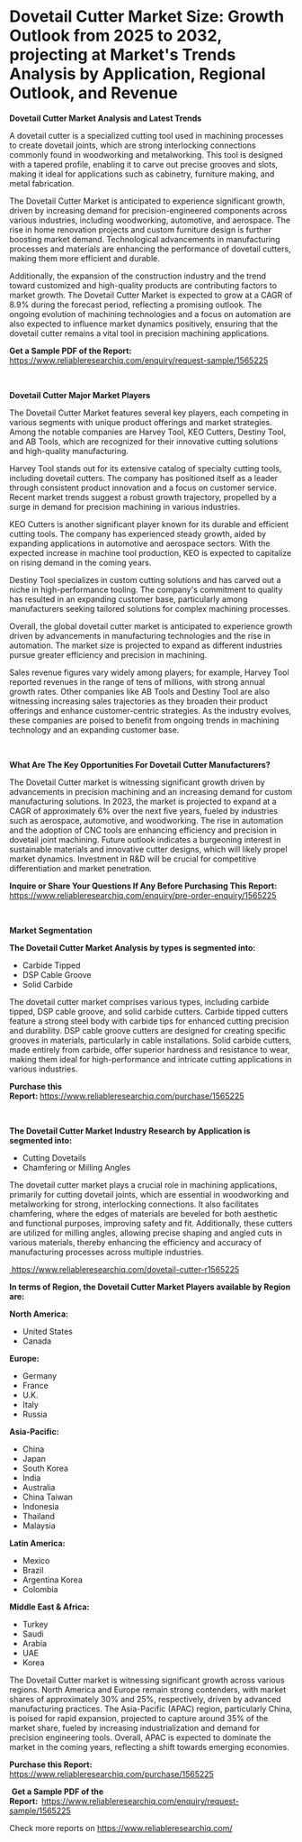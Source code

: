 <p><h1>Dovetail Cutter Market Size: Growth Outlook from 2025 to 2032, projecting at Market's Trends Analysis by Application, Regional Outlook, and Revenue</h1></p><p><strong>Dovetail Cutter Market Analysis and Latest Trends</strong></p>
<p><p>A dovetail cutter is a specialized cutting tool used in machining processes to create dovetail joints, which are strong interlocking connections commonly found in woodworking and metalworking. This tool is designed with a tapered profile, enabling it to carve out precise grooves and slots, making it ideal for applications such as cabinetry, furniture making, and metal fabrication.</p><p>The Dovetail Cutter Market is anticipated to experience significant growth, driven by increasing demand for precision-engineered components across various industries, including woodworking, automotive, and aerospace. The rise in home renovation projects and custom furniture design is further boosting market demand. Technological advancements in manufacturing processes and materials are enhancing the performance of dovetail cutters, making them more efficient and durable.</p><p>Additionally, the expansion of the construction industry and the trend toward customized and high-quality products are contributing factors to market growth. The Dovetail Cutter Market is expected to grow at a CAGR of 8.9% during the forecast period, reflecting a promising outlook. The ongoing evolution of machining technologies and a focus on automation are also expected to influence market dynamics positively, ensuring that the dovetail cutter remains a vital tool in precision machining applications.</p></p>
<p><strong>Get a Sample PDF of the Report:&nbsp;</strong> <a href="https://www.reliableresearchiq.com/enquiry/request-sample/1565225?utm_campaign=2247&utm_medium=2&utm_source=Github&utm_content=ia&utm_term=16022025&utm_id=dovetail-cutter">https://www.reliableresearchiq.com/enquiry/request-sample/1565225</a></p>
<p>&nbsp;</p>
<p><strong>Dovetail Cutter Major Market Players</strong></p>
<p><p>The Dovetail Cutter Market features several key players, each competing in various segments with unique product offerings and market strategies. Among the notable companies are Harvey Tool, KEO Cutters, Destiny Tool, and AB Tools, which are recognized for their innovative cutting solutions and high-quality manufacturing.</p><p>Harvey Tool stands out for its extensive catalog of specialty cutting tools, including dovetail cutters. The company has positioned itself as a leader through consistent product innovation and a focus on customer service. Recent market trends suggest a robust growth trajectory, propelled by a surge in demand for precision machining in various industries.</p><p>KEO Cutters is another significant player known for its durable and efficient cutting tools. The company has experienced steady growth, aided by expanding applications in automotive and aerospace sectors. With the expected increase in machine tool production, KEO is expected to capitalize on rising demand in the coming years.</p><p>Destiny Tool specializes in custom cutting solutions and has carved out a niche in high-performance tooling. The company's commitment to quality has resulted in an expanding customer base, particularly among manufacturers seeking tailored solutions for complex machining processes.</p><p>Overall, the global dovetail cutter market is anticipated to experience growth driven by advancements in manufacturing technologies and the rise in automation. The market size is projected to expand as different industries pursue greater efficiency and precision in machining.</p><p>Sales revenue figures vary widely among players; for example, Harvey Tool reported revenues in the range of tens of millions, with strong annual growth rates. Other companies like AB Tools and Destiny Tool are also witnessing increasing sales trajectories as they broaden their product offerings and enhance customer-centric strategies. As the industry evolves, these companies are poised to benefit from ongoing trends in machining technology and an expanding customer base.</p></p>
<p>&nbsp;</p>
<p><strong>What Are The Key Opportunities For Dovetail Cutter Manufacturers?</strong></p>
<p><p>The Dovetail Cutter market is witnessing significant growth driven by advancements in precision machining and an increasing demand for custom manufacturing solutions. In 2023, the market is projected to expand at a CAGR of approximately 6% over the next five years, fueled by industries such as aerospace, automotive, and woodworking. The rise in automation and the adoption of CNC tools are enhancing efficiency and precision in dovetail joint machining. Future outlook indicates a burgeoning interest in sustainable materials and innovative cutter designs, which will likely propel market dynamics. Investment in R&D will be crucial for competitive differentiation and market penetration.</p></p>
<p><strong>Inquire or Share Your Questions If Any Before Purchasing This Report:</strong> <a href="https://www.reliableresearchiq.com/enquiry/pre-order-enquiry/1565225?utm_campaign=2247&utm_medium=2&utm_source=Github&utm_content=ia&utm_term=16022025&utm_id=dovetail-cutter">https://www.reliableresearchiq.com/enquiry/pre-order-enquiry/1565225</a></p>
<p>&nbsp;</p>
<p><strong>Market Segmentation</strong></p>
<p><strong>The Dovetail Cutter Market Analysis by types is segmented into:</strong></p>
<p><ul><li>Carbide Tipped</li><li>DSP Cable Groove</li><li>Solid Carbide</li></ul></p>
<p><p>The dovetail cutter market comprises various types, including carbide tipped, DSP cable groove, and solid carbide cutters. Carbide tipped cutters feature a strong steel body with carbide tips for enhanced cutting precision and durability. DSP cable groove cutters are designed for creating specific grooves in materials, particularly in cable installations. Solid carbide cutters, made entirely from carbide, offer superior hardness and resistance to wear, making them ideal for high-performance and intricate cutting applications in various industries.</p></p>
<p><strong>Purchase this Report:&nbsp;</strong><a href="https://www.reliableresearchiq.com/purchase/1565225?utm_campaign=2247&utm_medium=2&utm_source=Github&utm_content=ia&utm_term=16022025&utm_id=dovetail-cutter">https://www.reliableresearchiq.com/purchase/1565225</a></p>
<p>&nbsp;</p>
<p><strong>The Dovetail Cutter Market Industry Research by Application is segmented into:</strong></p>
<p><ul><li>Cutting Dovetails</li><li>Chamfering or Milling Angles</li></ul></p>
<p><p>The dovetail cutter market plays a crucial role in machining applications, primarily for cutting dovetail joints, which are essential in woodworking and metalworking for strong, interlocking connections. It also facilitates chamfering, where the edges of materials are beveled for both aesthetic and functional purposes, improving safety and fit. Additionally, these cutters are utilized for milling angles, allowing precise shaping and angled cuts in various materials, thereby enhancing the efficiency and accuracy of manufacturing processes across multiple industries.</p></p>
<p><a href="https://www.reliableresearchiq.com/dovetail-cutter-r1565225?utm_campaign=2247&utm_medium=2&utm_source=Github&utm_content=ia&utm_term=16022025&utm_id=dovetail-cutter">&nbsp;https://www.reliableresearchiq.com/dovetail-cutter-r1565225</a></p>
<p><strong>In terms of Region, the Dovetail Cutter Market Players available by Region are:</strong></p>
<p>
    <p> <strong> North America: </strong>
        <ul>
            <li>United States</li>
            <li>Canada</li>
        </ul>
        </p> 
    <p> <strong> Europe: </strong>
        <ul>
            <li>Germany</li>
            <li>France</li>
            <li>U.K.</li>
            <li>Italy</li>
            <li>Russia</li>
        </ul>
        </p> 
    <p> <strong> Asia-Pacific: </strong>
        <ul>
            <li>China</li>
            <li>Japan</li>
            <li>South Korea</li>
            <li>India</li>
            <li>Australia</li>
            <li>China Taiwan</li>
            <li>Indonesia</li>
            <li>Thailand</li>
            <li>Malaysia</li>
        </ul>
        </p> 
    <p> <strong> Latin America: </strong>
        <ul>
            <li>Mexico</li>
            <li>Brazil</li>
            <li>Argentina Korea</li>
            <li>Colombia</li>
        </ul>
        </p> 
    <p> <strong> Middle East & Africa: </strong>
        <ul>
            <li>Turkey</li>
            <li>Saudi</li>
            <li>Arabia</li>
            <li>UAE</li>
            <li>Korea</li>
        </ul>
    </p>
    </p>
<p><p>The Dovetail Cutter market is witnessing significant growth across various regions. North America and Europe remain strong contenders, with market shares of approximately 30% and 25%, respectively, driven by advanced manufacturing practices. The Asia-Pacific (APAC) region, particularly China, is poised for rapid expansion, projected to capture around 35% of the market share, fueled by increasing industrialization and demand for precision engineering tools. Overall, APAC is expected to dominate the market in the coming years, reflecting a shift towards emerging economies.</p></p>
<p><strong>Purchase this Report: </strong><a href="https://www.reliableresearchiq.com/purchase/1565225?utm_campaign=2247&utm_medium=2&utm_source=Github&utm_content=ia&utm_term=16022025&utm_id=dovetail-cutter">https://www.reliableresearchiq.com/purchase/1565225</a></p>
<p>&nbsp;<strong>Get a Sample PDF of the Report:&nbsp;&nbsp;</strong><a href="https://www.reliableresearchiq.com/enquiry/request-sample/1565225?utm_campaign=2247&utm_medium=2&utm_source=Github&utm_content=ia&utm_term=16022025&utm_id=dovetail-cutter">https://www.reliableresearchiq.com/enquiry/request-sample/1565225</a></p>
<p><strong></strong></p>
<p>Check more reports on <a href="https://www.reliableresearchiq.com/?utm_campaign=2247&utm_medium=2&utm_source=Github&utm_content=ia&utm_term=16022025&utm_id=dovetail-cutter">https://www.reliableresearchiq.com/</a></p>